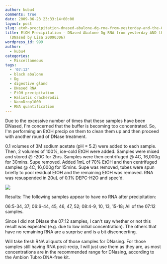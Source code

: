 ```yaml
---
author: kubu4
comments: true
date: 2009-06-23 23:33:14+00:00
layout: post
slug: etoh-precipitation-dnased-abalone-dg-rna-from-yesterday-and-the-0712-set-dnased-by-lisa-20090306
title: EtOH Precipitation - DNased Abalone Dg RNA from yesterday AND the 07:12 set
  (DNased by Lisa 20090306)
wordpress_id: 999
author:
  - kubu4
categories:
  - Miscellaneous
tags:
  - '07:12'
  - black abalone
  - Dg
  - digestive gland
  - DNased RNA
  - EtOH precipitation
  - Haliotis cracherodii
  - NanoDrop1000
  - RNA quantification
---
```


Due to the excessive number of times that these samples have been DNased, I'm concerned that the buffer is becoming too concentrated. So, I'm performing an EtOH precip on them to clean them up and then proceed with another round of DNase treatment.

0.1 volumes of 3M sodium acetate (pH = 5.2) were added to each sample. Then, 2 volumes of 100%, ice-cold EtOH were added. Samples were mixed and stored @ -20C for 2hrs. Samples were then centrifuged @ 4C, 16,000g for 30mins. Supe removed. Added 1mL of 70% EtOH and then centrifuged samples @ 4C, 16,000g for 15mins. Supe was removed, tubes were spun briefly to pool residual EtOH and the remaining EtOH was removed. RNA was resuspended in 20uL of 0.1% DEPC-H2O and spec'd.

![](https://eagle.fish.washington.edu/Arabidopsis/RNA%20Spec%20Readings/20090623%20RNA%20SJW.jpg)

Results: The following samples appear to have no RNA after precipitation:

06:5-34, 37; 06:6-44, 45, 46, 47, 52; 08:4-9, 10, 13, 15-18; All of the 07:12 samples.

Since I did not DNase the 07:12 samples, I can't say whether or not this result was expected (e.g. due to low initial concentration). The others that have no remaining RNA are a surprise and is a bit disconcerting.

Will take fresh RNA aliquots of those samples for DNasing. For those samples still having RNA post-recip, I will just use them as they are, as most concentrations are in the recommended range for DNasing, according to the Ambion Tubro DNA-free kit.

